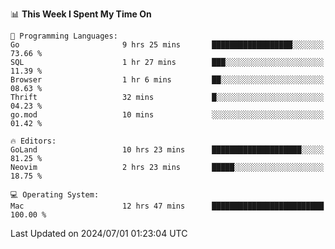 <!--START_SECTION:waka-->
📊 **This Week I Spent My Time On** 

```text
💬 Programming Languages: 
Go                       9 hrs 25 mins       ██████████████████░░░░░░░   73.66 % 
SQL                      1 hr 27 mins        ███░░░░░░░░░░░░░░░░░░░░░░   11.39 % 
Browser                  1 hr 6 mins         ██░░░░░░░░░░░░░░░░░░░░░░░   08.63 % 
Thrift                   32 mins             █░░░░░░░░░░░░░░░░░░░░░░░░   04.23 % 
go.mod                   10 mins             ░░░░░░░░░░░░░░░░░░░░░░░░░   01.42 % 

🔥 Editors: 
GoLand                   10 hrs 23 mins      ████████████████████░░░░░   81.25 % 
Neovim                   2 hrs 23 mins       █████░░░░░░░░░░░░░░░░░░░░   18.75 % 

💻 Operating System: 
Mac                      12 hrs 47 mins      █████████████████████████   100.00 % 
```


 Last Updated on 2024/07/01 01:23:04 UTC
<!--END_SECTION:waka-->
